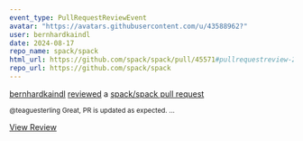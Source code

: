 ```yaml
---
event_type: PullRequestReviewEvent
avatar: "https://avatars.githubusercontent.com/u/43588962?"
user: bernhardkaindl
date: 2024-08-17
repo_name: spack/spack
html_url: https://github.com/spack/spack/pull/45571#pullrequestreview-2231477315
repo_url: https://github.com/spack/spack
---
```


<a href='https://github.com/bernhardkaindl' target='_blank'>bernhardkaindl</a> <a href='https://github.com/spack/spack/pull/45571#pullrequestreview-2231477315' target='_blank'>reviewed</a> a <a href='https://github.com/spack/spack/pull/45571' target='_blank'>spack/spack pull request</a>

<small>@teaguesterling Great, PR is updated as expected....</small>

<a href='https://github.com/spack/spack/pull/45571#pullrequestreview-2231477315' target='_blank'>View Review</a>